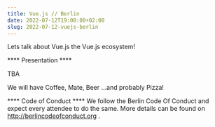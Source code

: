 ```yaml
---
title: Vue.js // Berlin
date: 2022-07-12T19:00:00+02:00
slug: 2022-07-12-vuejs-berlin
---
```


Lets talk about Vue.js the Vue.js ecosystem!

**** Presentation ****

TBA

We will have Coffee, Mate, Beer …and probably Pizza!

**** Code of Conduct ****
We follow the Berlin Code Of Conduct and expect every attendee to do the same. More details can be found on http://berlincodeofconduct.org .
